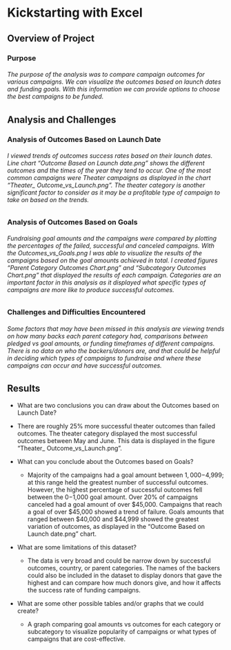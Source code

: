 # Kickstarting with Excel

## Overview of Project

### Purpose
###### The purpose of the analysis was to compare campaign outcomes for various campaigns. We can visualize the outcomes based on launch dates and funding goals. With this information we can provide options to choose the best campaigns to be funded. 

## Analysis and Challenges

### Analysis of Outcomes Based on Launch Date
###### I viewed trends of outcomes success rates based on their launch dates. Line chart “Outcome Based on Launch date.png” shows the different outcomes and the times of the year they tend to occur. One of the most common campaigns were Theater campaigns as displayed in the chart “Theater_ Outcome_vs_Launch.png”. The theater category is another significant factor to consider as it may be a profitable type of campaign to take on based on the trends. 

### Analysis of Outcomes Based on Goals
###### Fundraising goal amounts and the campaigns were compared by plotting the percentages of the failed, successful and canceled campaigns. With the Outcomes_vs_Goals.png I was able to visualize the results of the campaigns based on the goal amounts achieved in total. I created figures “Parent Category Outcomes Chart.png” and “Subcategory Outcomes Chart.png” that displayed the results of each campaign. Categories are an important factor in this analysis as it displayed what specific types of campaigns are more like to produce successful outcomes. 

### Challenges and Difficulties Encountered
###### Some factors that may have been missed in this analysis are viewing trends on how many backs each parent category had, comparisons between pledged vs goal amounts, or funding timeframes of different campaigns. There is no data on who the backers/donors are, and that could be helpful in deciding which types of campaigns to fundraise and where these campaigns can occur and have successful outcomes.  

## Results

- What are two conclusions you can draw about the Outcomes based on Launch Date?
 - There are roughly 25% more successful theater outcomes than failed outcomes. The theater category displayed the most successful outcomes between May and June. This data is displayed in the figure “Theater_ Outcome_vs_Launch.png”.

- What can you conclude about the Outcomes based on Goals?
  - Majority of the campaigns had a goal amount between $1,000-$4,999; at this range held the greatest number of successful outcomes. However, the highest percentage of successful outcomes fell between the $0-$1,000 goal amount. Over 20% of campaigns canceled had a goal amount of over $45,000. Campaigns that reach a goal of over $45,000 showed a trend of failure.  Goals amounts that ranged between $40,000 and $44,999 showed the greatest variation of outcomes, as displayed in the “Outcome Based on Launch date.png” chart.

- What are some limitations of this dataset?
  - The data is very broad and could be narrow down by successful outcomes, country, or parent categories. The names of the backers could also be included in the dataset to display donors that gave the highest and can compare how much donors give, and how it affects the success rate of funding campaigns. 

- What are some other possible tables and/or graphs that we could create?
  - A graph comparing goal amounts vs outcomes for each category or subcategory to visualize popularity of campaigns or what types of campaigns that are cost-effective. 
